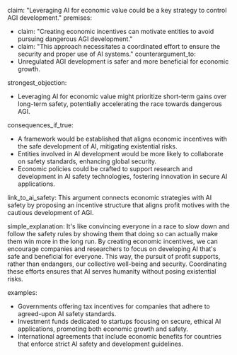 claim: "Leveraging AI for economic value could be a key strategy to control AGI development."
premises:
  - claim: "Creating economic incentives can motivate entities to avoid pursuing dangerous AGI development."
  - claim: "This approach necessitates a coordinated effort to ensure the security and proper use of AI systems."
counterargument_to:
  - Unregulated AGI development is safer and more beneficial for economic growth.

strongest_objection:
  - Leveraging AI for economic value might prioritize short-term gains over long-term safety, potentially accelerating the race towards dangerous AGI.

consequences_if_true:
  - A framework would be established that aligns economic incentives with the safe development of AI, mitigating existential risks.
  - Entities involved in AI development would be more likely to collaborate on safety standards, enhancing global security.
  - Economic policies could be crafted to support research and development in AI safety technologies, fostering innovation in secure AI applications.

link_to_ai_safety: This argument connects economic strategies with AI safety by proposing an incentive structure that aligns profit motives with the cautious development of AGI.

simple_explanation: It's like convincing everyone in a race to slow down and follow the safety rules by showing them that doing so can actually make them win more in the long run. By creating economic incentives, we can encourage companies and researchers to focus on developing AI that's safe and beneficial for everyone. This way, the pursuit of profit supports, rather than endangers, our collective well-being and security. Coordinating these efforts ensures that AI serves humanity without posing existential risks.

examples:
  - Governments offering tax incentives for companies that adhere to agreed-upon AI safety standards.
  - Investment funds dedicated to startups focusing on secure, ethical AI applications, promoting both economic growth and safety.
  - International agreements that include economic benefits for countries that enforce strict AI safety and development guidelines.